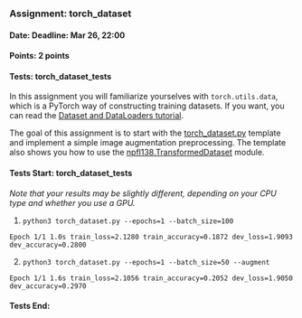 ### Assignment: torch_dataset
#### Date: Deadline: Mar 26, 22:00
#### Points: 2 points
#### Tests: torch_dataset_tests

In this assignment you will familiarize yourselves with `torch.utils.data`,
which is a PyTorch way of constructing training datasets. If you want,
you can read the [Dataset and DataLoaders
tutorial](https://pytorch.org/tutorials/beginner/basics/data_tutorial.html).

The goal of this assignment is to start with the
[torch_dataset.py](https://github.com/ufal/npfl138/tree/master/labs/04/torch_dataset.py)
template and implement a simple image augmentation preprocessing.
The template also shows you how to use the
[npfl138.TransformedDataset](https://github.com/ufal/npfl138/tree/master/labs/npfl138/transformed_dataset.py)
module.

#### Tests Start: torch_dataset_tests
_Note that your results may be slightly different, depending on your CPU type and whether you use a GPU._

1. `python3 torch_dataset.py --epochs=1 --batch_size=100`
```
Epoch 1/1 1.0s train_loss=2.1280 train_accuracy=0.1872 dev_loss=1.9093 dev_accuracy=0.2800
```

2. `python3 torch_dataset.py --epochs=1 --batch_size=50 --augment`
```
Epoch 1/1 1.6s train_loss=2.1056 train_accuracy=0.2052 dev_loss=1.9050 dev_accuracy=0.2970
```
#### Tests End:
